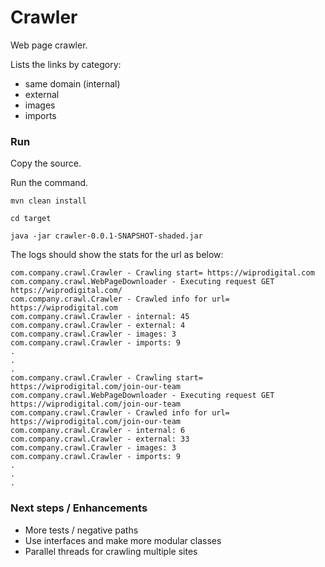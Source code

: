 # Crawler
Web page crawler.

Lists the links by category:

* same domain (internal)
* external
* images
* imports

### Run
Copy the source. 

Run the command.

`mvn clean install`

`cd target`

`java -jar crawler-0.0.1-SNAPSHOT-shaded.jar`

The logs should show the stats for the url as below:

```
com.company.crawl.Crawler - Crawling start= https://wiprodigital.com
com.company.crawl.WebPageDownloader - Executing request GET https://wiprodigital.com/
com.company.crawl.Crawler - Crawled info for url= https://wiprodigital.com
com.company.crawl.Crawler - internal: 45
com.company.crawl.Crawler - external: 4
com.company.crawl.Crawler - images: 3
com.company.crawl.Crawler - imports: 9
.
.
.
com.company.crawl.Crawler - Crawling start= https://wiprodigital.com/join-our-team
com.company.crawl.WebPageDownloader - Executing request GET https://wiprodigital.com/join-our-team
com.company.crawl.Crawler - Crawled info for url= https://wiprodigital.com/join-our-team
com.company.crawl.Crawler - internal: 6
com.company.crawl.Crawler - external: 33
com.company.crawl.Crawler - images: 3
com.company.crawl.Crawler - imports: 9
.
.
.
```

### Next steps / Enhancements
* More tests / negative paths
* Use interfaces and make more modular classes 
* Parallel threads for crawling multiple sites

